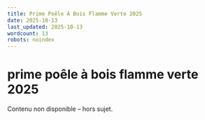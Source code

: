 ```yaml
---
title: Prime Poêle À Bois Flamme Verte 2025
date: 2025-10-13
last_updated: 2025-10-13
wordcount: 13
robots: noindex
---
```


# prime poêle à bois flamme verte 2025

Contenu non disponible – hors sujet.